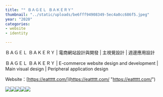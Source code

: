 ```yaml
---
title: "° ＢＡＧＥＬ ＢＡＫＥＲＹ"
thumbnail: "../static/uploads/be6fff94908349-5ec4a0cc686f5.jpeg"
year: "2020"
categories:
- website
- identity

---
```

ＢＡＧＥＬ ＢＡＫＥＲＹ | 電商網站設計與開發 | 主視覺設計 | 週邊應用設計

ＢＡＧＥＬ ＢＡＫＥＲＹ | E-commerce website design and development | Main visual design | Peripheral application design

  
Website：[https://eattttt.com/](https://eattttt.com/ "https://eattttt.com/")

![](https://mir-s3-cdn-cf.behance.net/project_modules/fs/56f4a094908349.5e8aef0f9c0f1.png)![](https://mir-s3-cdn-cf.behance.net/project_modules/fs/6d91e594908349.5e8b4ce880cb4.jpg)![](https://mir-s3-cdn-cf.behance.net/project_modules/fs/be6fff94908349.5ec4a0cc686f5.jpeg)![](https://mir-s3-cdn-cf.behance.net/project_modules/fs/d6636694908349.5ec4a0cc67c81.jpeg)![](https://mir-s3-cdn-cf.behance.net/project_modules/fs/be100a94908349.5e8bf2303bd89.jpeg)